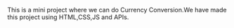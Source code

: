 This is a mini project where we can do Currency Conversion.We have made this project using HTML,CSS,JS and APIs.
